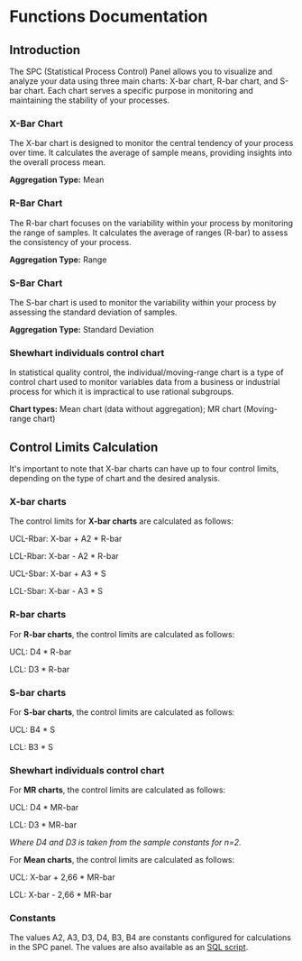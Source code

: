 # Functions Documentation

## Introduction
The SPC (Statistical Process Control) Panel allows you to visualize and analyze your data using three main charts: X-bar chart, R-bar chart, and S-bar chart. Each chart serves a specific purpose in monitoring and maintaining the stability of your processes.

### X-Bar Chart
The X-bar chart is designed to monitor the central tendency of your process over time. It calculates the average of sample means, providing insights into the overall process mean.

<b>Aggregation Type:</b> Mean


### R-Bar Chart
The R-bar chart focuses on the variability within your process by monitoring the range of samples. It calculates the average of ranges (R-bar) to assess the consistency of your process.

<b>Aggregation Type:</b> Range

### S-Bar Chart

The S-bar chart is used to monitor the variability within your process by assessing the standard deviation of samples.

<b>Aggregation Type:</b> Standard Deviation

### Shewhart individuals control chart

In statistical quality control, the individual/moving-range chart is a type of control chart used to monitor variables data from a business or industrial process for which it is impractical to use rational subgroups.

<b>Chart types:</b> Mean chart (data without aggregation); MR chart (Moving-range chart)

## Control Limits Calculation

It's important to note that X-bar charts can have up to four control limits, depending on the type of chart and the desired analysis.


### X-bar charts
The control limits for <b>X-bar charts</b> are calculated as follows:

UCL-Rbar: X-bar + A2 * R-bar

LCL-Rbar: X-bar - A2 * R-bar

UCL-Sbar: X-bar + A3 * S

LCL-Sbar: X-bar - A3 * S

### R-bar charts

For <b>R-bar charts</b>, the control limits are calculated as follows:

UCL: D4 * R-bar

LCL: D3 * R-bar

### S-bar charts

For <b>S-bar charts</b>, the control limits are calculated as follows:

UCL: B4 * S

LCL: B3 * S

### Shewhart individuals control chart

For <b>MR charts</b>, the control limits are calculated as follows:

UCL: D4 * MR-bar 

LCL: D3 * MR-bar

_Where D4 and D3 is taken from the sample constants for n=2._

For <b>Mean charts</b>, the control limits are calculated as follows:

UCL: X-bar + 2,66 * MR-bar

LCL: X-bar - 2,66 * MR-bar


### Constants
The values A2, A3, D3, D4, B3, B4 are constants configured for calculations in the SPC panel. The values are also available as an [SQL script](https://gist.github.com/mrtomeq/e5d7a3d6321444ed89b263998c8e537b).

